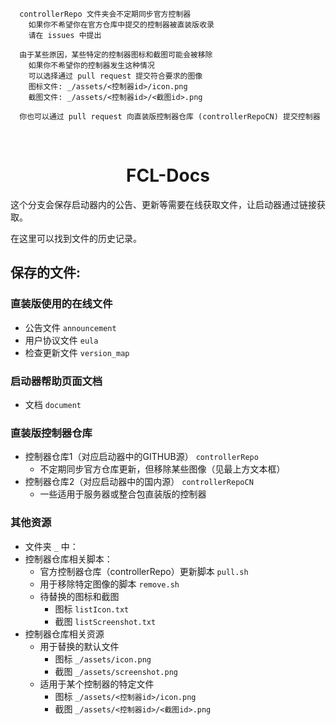 
```text
  controllerRepo 文件夹会不定期同步官方控制器
    如果你不希望你在官方仓库中提交的控制器被直装版收录
    请在 issues 中提出

  由于某些原因，某些特定的控制器图标和截图可能会被移除
    如果你不希望你的控制器发生这种情况
    可以选择通过 pull request 提交符合要求的图像
    图标文件: _/assets/<控制器id>/icon.png
    截图文件: _/assets/<控制器id>/<截图id>.png

  你也可以通过 pull request 向直装版控制器仓库 (controllerRepoCN) 提交控制器
```

</br>

# <h1 align="center">FCL-Docs</h1>
<p>这个分支会保存启动器内的公告、更新等需要在线获取文件，让启动器通过链接获取。</p>
<p>在这里可以找到文件的历史记录。</p>

## 保存的文件:

### 直装版使用的在线文件

- 公告文件 `announcement`
- 用户协议文件 `eula`
- 检查更新文件 `version_map`

### 启动器帮助页面文档

- 文档 `document`

### 直装版控制器仓库

- 控制器仓库1（对应启动器中的GITHUB源） `controllerRepo`
  - 不定期同步官方仓库更新，但移除某些图像（见最上方文本框）
- 控制器仓库2（对应启动器中的国内源） `controllerRepoCN`
  - 一些适用于服务器或整合包直装版的控制器

### 其他资源

- 文件夹 `_` 中：
- 控制器仓库相关脚本：
  - 官方控制器仓库（controllerRepo）更新脚本 `pull.sh`
  - 用于移除特定图像的脚本 `remove.sh`
  - 待替换的图标和截图
    - 图标 `listIcon.txt`
    - 截图 `listScreenshot.txt`
- 控制器仓库相关资源
  - 用于替换的默认文件
    - 图标 `_/assets/icon.png`
    - 截图 `_/assets/screenshot.png`
  - 适用于某个控制器的特定文件
    - 图标 `_/assets/<控制器id>/icon.png`
    - 截图 `_/assets/<控制器id>/<截图id>.png`
